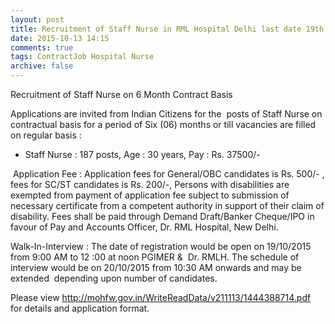 ```yaml
---
layout: post
title: Recruitment of Staff Nurse in RML Hospital Delhi last date 19th Oct-2015   
date: 2015-10-13 14:15
comments: true
tags: ContractJob Hospital Nurse 
archive: false
---
```

Recruitment of Staff Nurse on 6 Month Contract Basis 

Applications are invited from Indian Citizens for the  posts of Staff Nurse on contractual basis for a period of Six (06) months or till vacancies are filled on regular basis : 

- Staff Nurse : 187 posts, Age : 30 years, Pay : Rs. 37500/-



 Application Fee : Application fees for General/OBC candidates is Rs. 500/- , fees for SC/ST candidates is Rs. 200/-, Persons with disabilities are exempted from payment of application fee subject to submission of necessary certificate from a competent authority in support of their claim of disability. Fees shall be paid through Demand Draft/Banker Cheque/IPO in favour of Pay and Accounts Officer, Dr. RML Hospital, New Delhi. 

Walk-In-Interview : The date of registration would be open on 19/10/2015 from 9:00 AM to 12
:00 at noon PGIMER &  Dr. RMLH. The schedule of interview would be on 20/10/2015 from 10:30 AM onwards and may be extended  depending upon number of candidates. 

Please view <http://mohfw.gov.in/WriteReadData/v211113/1444388714.pdf>  for details and application format. 



